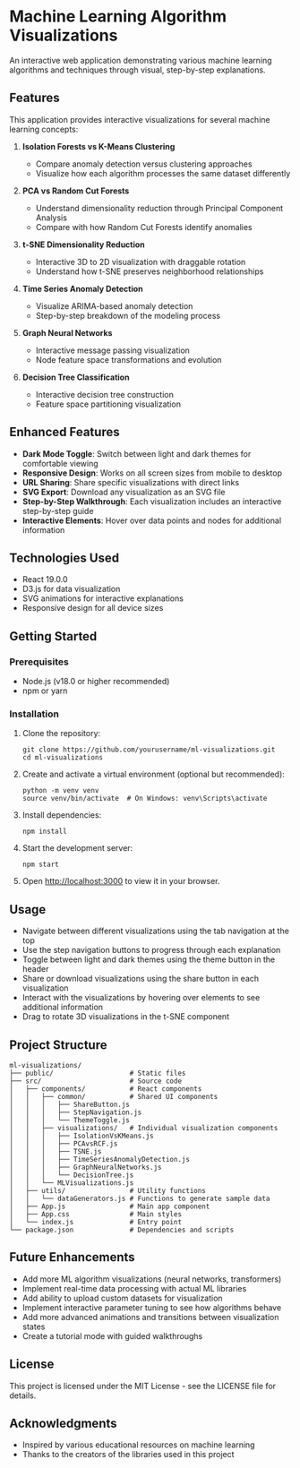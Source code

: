 # Machine Learning Algorithm Visualizations

An interactive web application demonstrating various machine learning algorithms and techniques through visual, step-by-step explanations.

## Features

This application provides interactive visualizations for several machine learning concepts:

1. **Isolation Forests vs K-Means Clustering**
   - Compare anomaly detection versus clustering approaches
   - Visualize how each algorithm processes the same dataset differently

2. **PCA vs Random Cut Forests**
   - Understand dimensionality reduction through Principal Component Analysis
   - Compare with how Random Cut Forests identify anomalies

3. **t-SNE Dimensionality Reduction**
   - Interactive 3D to 2D visualization with draggable rotation
   - Understand how t-SNE preserves neighborhood relationships

4. **Time Series Anomaly Detection**
   - Visualize ARIMA-based anomaly detection
   - Step-by-step breakdown of the modeling process

5. **Graph Neural Networks**
   - Interactive message passing visualization
   - Node feature space transformations and evolution

6. **Decision Tree Classification**
   - Interactive decision tree construction
   - Feature space partitioning visualization

## Enhanced Features

- **Dark Mode Toggle**: Switch between light and dark themes for comfortable viewing
- **Responsive Design**: Works on all screen sizes from mobile to desktop
- **URL Sharing**: Share specific visualizations with direct links
- **SVG Export**: Download any visualization as an SVG file
- **Step-by-Step Walkthrough**: Each visualization includes an interactive step-by-step guide
- **Interactive Elements**: Hover over data points and nodes for additional information

## Technologies Used

- React 19.0.0
- D3.js for data visualization
- SVG animations for interactive explanations
- Responsive design for all device sizes

## Getting Started

### Prerequisites

- Node.js (v18.0 or higher recommended)
- npm or yarn

### Installation

1. Clone the repository:
   ```
   git clone https://github.com/yourusername/ml-visualizations.git
   cd ml-visualizations
   ```

2. Create and activate a virtual environment (optional but recommended):
   ```
   python -m venv venv
   source venv/bin/activate  # On Windows: venv\Scripts\activate
   ```

3. Install dependencies:
   ```
   npm install
   ```

4. Start the development server:
   ```
   npm start
   ```

5. Open [http://localhost:3000](http://localhost:3000) to view it in your browser.

## Usage

- Navigate between different visualizations using the tab navigation at the top
- Use the step navigation buttons to progress through each explanation
- Toggle between light and dark themes using the theme button in the header
- Share or download visualizations using the share button in each visualization
- Interact with the visualizations by hovering over elements to see additional information
- Drag to rotate 3D visualizations in the t-SNE component

## Project Structure

```
ml-visualizations/
├── public/                   # Static files
├── src/                      # Source code
│   ├── components/           # React components
│   │   ├── common/           # Shared UI components
│   │   │   ├── ShareButton.js
│   │   │   ├── StepNavigation.js
│   │   │   └── ThemeToggle.js
│   │   ├── visualizations/   # Individual visualization components
│   │   │   ├── IsolationVsKMeans.js
│   │   │   ├── PCAvsRCF.js
│   │   │   ├── TSNE.js
│   │   │   ├── TimeSeriesAnomalyDetection.js
│   │   │   ├── GraphNeuralNetworks.js
│   │   │   └── DecisionTree.js
│   │   └── MLVisualizations.js
│   ├── utils/                # Utility functions
│   │   └── dataGenerators.js # Functions to generate sample data
│   ├── App.js                # Main app component
│   ├── App.css               # Main styles
│   └── index.js              # Entry point
└── package.json              # Dependencies and scripts
```

## Future Enhancements

- Add more ML algorithm visualizations (neural networks, transformers)
- Implement real-time data processing with actual ML libraries
- Add ability to upload custom datasets for visualization
- Implement interactive parameter tuning to see how algorithms behave
- Add more advanced animations and transitions between visualization states
- Create a tutorial mode with guided walkthroughs

## License

This project is licensed under the MIT License - see the LICENSE file for details.

## Acknowledgments

- Inspired by various educational resources on machine learning
- Thanks to the creators of the libraries used in this project
